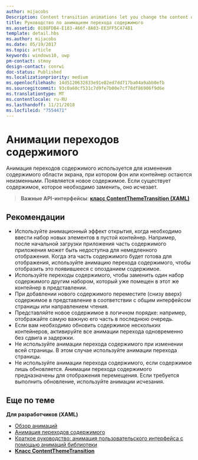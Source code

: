 ```yaml
---
author: mijacobs
Description: Content transition animations let you change the content of an area of the screen while keeping the container or background constant. New content fades in. If there is existing content to be replaced, that content fades out.
title: Руководство по анимациям перехода содержимого
ms.assetid: 0188FDB4-E183-466f-8A03-EE3FF5C474B1
template: detail.hbs
ms.author: mijacobs
ms.date: 05/19/2017
ms.topic: article
keywords: windows10, uwp
pm-contact: stmoy
design-contact: conrwi
doc-status: Published
ms.localizationpriority: medium
ms.openlocfilehash: 14d5120632833e91e82ed7dd717ba04a9abb0efb
ms.sourcegitcommit: 93c0a60cf531c7d9fe7b00e7cf78df86906f9d6e
ms.translationtype: MT
ms.contentlocale: ru-RU
ms.lasthandoff: 11/21/2018
ms.locfileid: "7554471"
---
```

# <a name="content-transition-animations"></a>Анимации переходов содержимого



Анимация переходов содержимого используется для изменения содержимого области экрана, при котором фон или контейнер остаются неизменными. Появляется новое содержимое. Если существует содержимое, которое необходимо заменить, оно исчезает.

> **Важные API-интерфейсы**: [**класс ContentThemeTransition (XAML)**](https://msdn.microsoft.com/library/windows/apps/br243104)

## <a name="dos-and-donts"></a>Рекомендации


-   Используйте анимационный эффект открытия, когда необходимо ввести набор новых элементов в пустой контейнер. Например, после начальной загрузки приложения часть содержимого приложения может быть недоступна для немедленного отображения. Когда эта часть содержимого будет готова для отображения, используйте анимацию перехода содержимого, чтобы отобразить это появившееся с опозданием содержимое.
-   Используйте переходы содержимого, чтобы заменить один набор содержимого другим набором, который уже помещен в этот же контейнер в представлении.
-   При добавлении нового содержимого переместите (снизу вверх) содержимое в представление в соответствии с общим интерфейсом страницы или направлением чтения.
-   Представляйте новое содержимое в логичном порядке: например, отображайте самую важную его часть в последнюю очередь.
-   Если вам необходимо обновить содержимое нескольких контейнеров, активируйте все анимации перехода одновременно без сдвига и задержки.
-   Не используйте анимации перехода содержимого при изменении всей страницы. В этом случае используйте анимации перехода страницы.
-   Не используйте анимации перехода содержимого, если содержимое лишь обновляется. Анимации перехода содержимого предназначены для отображения перемещения. Если требуется выполнить обновление, используйте анимации исчезания.



## <a name="related-articles"></a>Еще по теме

**Для разработчиков (XAML)**
* [Обзор анимаций](https://msdn.microsoft.com/library/windows/apps/mt187350)
* [Анимация переходов содержимого](https://msdn.microsoft.com/library/windows/apps/xaml/jj649426)
* [Краткое руководство: анимация пользовательского интерфейса с помощью анимаций библиотеки](https://msdn.microsoft.com/library/windows/apps/xaml/hh452703)
* [**Класс ContentThemeTransition**](https://msdn.microsoft.com/library/windows/apps/br243104)

 

 




